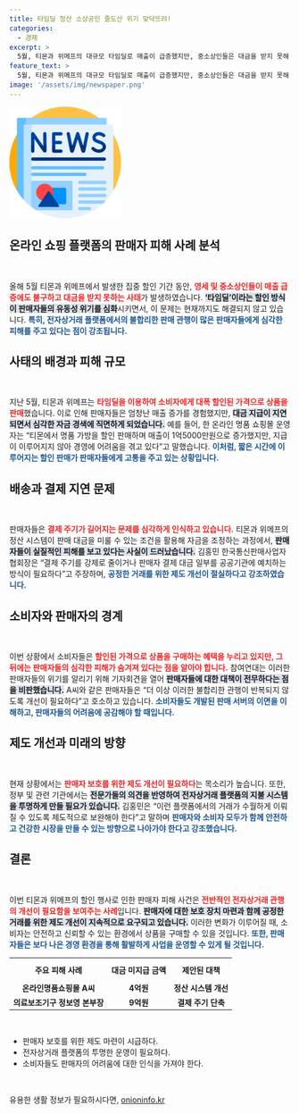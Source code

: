 ```yaml
---
title: 타임딜 정산 소상공인 줄도산 위기 맞닥뜨려!
categories:
  - 경제
excerpt: >
  5월, 티몬과 위메프의 대규모 타임딜로 매출이 급증했지만, 중소상인들은 대금을 받지 못해 자금난에 직면하고 있다. 판매자들이 겪는 유동성 위기를 해결하기 위한 대책이 시급하다. 지금 클릭하여 자세한 내용을 확인하세요!
feature_text: >
  5월, 티몬과 위메프의 대규모 타임딜로 매출이 급증했지만, 중소상인들은 대금을 받지 못해 자금난에 직면하고 있다. 판매자들이 겪는 유동성 위기를 해결하기 위한 대책이 시급하다. 지금 클릭하여 자세한 내용을 확인하세요!
image: '/assets/img/newspaper.png'
---
```


<p><img src="/assets/img/newspaper.png" alt="kimp 속보" /></p>

<h2 data-ke-size="size26">온라인 쇼핑 플랫폼의 판매자 피해 사례 분석</h2>

<p data-ke-size="size16">&nbsp;</p>

<p>올해 5월 티몬과 위메프에서 발생한 집중 할인 기간 동안, <b><span style="color: #ee2323;">영세 및 중소상인들이 매출 급증에도 불구하고 대금을 받지 못하는 사태</span></b>가 발생하였습니다. <b><span style="background-color: #21538527;">‘타임딜’이라는 할인 방식이 판매자들의 유동성 위기를 심화</span></b>시키면서, 이 문제는 현재까지도 해결되지 않고 있습니다. <b><span style="color: #1a5490;">특히, 전자상거래 플랫폼에서의 불합리한 판매 관행이 많은 판매자들에게 심각한 피해를 주고 있다는 점이 강조됩니다.</span></b></p>

<h2 data-ke-size="size26">사태의 배경과 피해 규모</h2>

<p data-ke-size="size16">&nbsp;</p>

<p>지난 5월, 티몬과 위메프는 <b><span style="color: #ee2323;">타임딜을 이용하여 소비자에게 대폭 할인된 가격으로 상품을 판매</span></b>했습니다. 이로 인해 판매자들은 엄청난 매출 증가를 경험했지만, <b><span style="background-color: #21538527;">대금 지급이 지연되면서 심각한 자금 경색에 직면하게 되었습니다.</span></b> 예를 들어, 한 온라인 명품 쇼핑몰 운영자는 “티몬에서 명품 가방을 할인 판매하며 매출이 1억5000만원으로 증가했지만, 지급이 이루어지지 않아 경영에 어려움을 겪고 있다”고 말했습니다. <b><span style="color: #1a5490;">이처럼, 짧은 시간에 이루어지는 할인 판매가 판매자들에게 고통을 주고 있는 상황입니다.</span></b></p>

<h2 data-ke-size="size26">배송과 결제 지연 문제</h2>

<p data-ke-size="size16">&nbsp;</p>

<p>판매자들은 <b><span style="color: #ee2323;">결제 주기가 길어지는 문제를 심각하게 인식하고 있습니다.</span></b> 티몬과 위메프의 정산 시스템이 판매 대금을 미룰 수 있는 조건을 활용해 자금을 조정하는 과정에서, <b><span style="background-color: #21538527;">판매자들이 실질적인 피해를 보고 있다는 사실이 드러났습니다.</span></b> 김홍민 한국통신판매사업자협회장은 “결제 주기를 강제로 줄이거나 판매자 결제 대금 일부를 공공기관에 예치하는 방식이 필요하다”고 주장하며, <b><span style="color: #1a5490;">공정한 거래를 위한 제도 개선이 절실하다고 강조하였습니다.</span></b></p>

<h2 data-ke-size="size26">소비자와 판매자의 경계</h2>

<p data-ke-size="size16">&nbsp;</p>

<p>이번 상황에서 소비자들은 <b><span style="color: #ee2323;">할인된 가격으로 상품을 구매하는 혜택을 누리고 있지만, 그 뒤에는 판매자들의 심각한 피해가 숨겨져 있다는 점을 알아야 합니다.</span></b> 참여연대는 이러한 판매자들의 위기를 알리기 위해 기자회견을 열어 <b><span style="background-color: #21538527;">판매자들에 대한 대책이 전무하다는 점을 비판했습니다.</span></b> A씨와 같은 판매자들은 “더 이상 이러한 불합리한 관행이 반복되지 않도록 개선이 필요하다”고 호소하고 있습니다. <b><span style="color: #1a5490;">소비자들도 개발된 판매 서버의 이면을 이해하고, 판매자들의 어려움에 공감해야 할 때입니다.</span></b></p>

<h2 data-ke-size="size26">제도 개선과 미래의 방향</h2>

<p data-ke-size="size16">&nbsp;</p>

<p>현재 상황에서는 <b><span style="color: #ee2323;">판매자 보호를 위한 제도 개선이 필요하다</span></b>는 목소리가 높습니다. 또한, 정부 및 관련 기관에서는 <b><span style="background-color: #21538527;">전문가들의 의견을 반영하여 전자상거래 플랫폼의 지불 시스템을 투명하게 만들 필요가 있습니다.</span></b> 김홍민은 “이런 플랫폼에서의 거래가 수월하게 이뤄질 수 있도록 제도적으로 보완해야 한다”고 말하며 <b><span style="color: #1a5490;">판매자와 소비자 모두가 함께 안전하고 건강한 시장을 만들 수 있는 방향으로 나아가야 한다고 강조했습니다.</span></b></p>

<h2 data-ke-size="size26">결론</h2>

<p data-ke-size="size16">&nbsp;</p>

<p>이번 티몬과 위메프의 할인 행사로 인한 판매자 피해 사건은 <b><span style="color: #ee2323;">전반적인 전자상거래 관행의 개선이 필요함을 보여주는 사례</span></b>입니다. <b><span style="background-color: #21538527;">판매자에 대한 보호 장치 마련과 함께 공정한 거래를 위한 제도 개선이 지속적으로 요구되고 있습니다.</span></b> 이러한 변화가 이루어질 때, 소비자는 안전하고 신뢰할 수 있는 환경에서 상품을 구매할 수 있을 것입니다. <b><span style="color: #1a5490;">또한, 판매자들은 보다 나은 경영 환경을 통해 활발하게 사업을 운영할 수 있게 될 것입니다.</span></b></p>

<table>
  <tr>
    <th style="text-align: center; height: 35px;">주요 피해 사례</th>
    <th style="text-align: center; height: 35px;">대금 미지급 금액</th>
    <th style="text-align: center; height: 35px;">제안된 대책</th>
  </tr>
  <tr>
    <td style="text-align: center; height: 17px;"><b>온라인명품쇼핑몰 A씨</b></td>
    <td style="text-align: center; height: 17px;"><b>4억원</b></td>
    <td style="text-align: center; height: 17px;"><b>정산 시스템 개선</b></td>
  </tr>
  <tr>
    <td style="text-align: center; height: 17px;"><b>의료보조기구 정보영 본부장</b></td>
    <td style="text-align: center; height: 17px;"><b>9억원</b></td>
    <td style="text-align: center; height: 17px;"><b>결제 주기 단축</b></td>
  </tr>
</table>

<p data-ke-size="size16">&nbsp;</p> 

<ul>
  <li>판매자 보호를 위한 제도 마련이 시급하다.</li>
  <li>전자상거래 플랫폼의 투명한 운영이 필요하다.</li>
  <li>소비자들도 판매자의 어려움에 대한 인식을 가져야 한다.</li>
</ul>

<p data-ke-size="size16">&nbsp;</p>
유용한 생활 정보가 필요하시다면, <a href="https://onioninfo.kr" rel="dofollow">onioninfo.kr</a>


